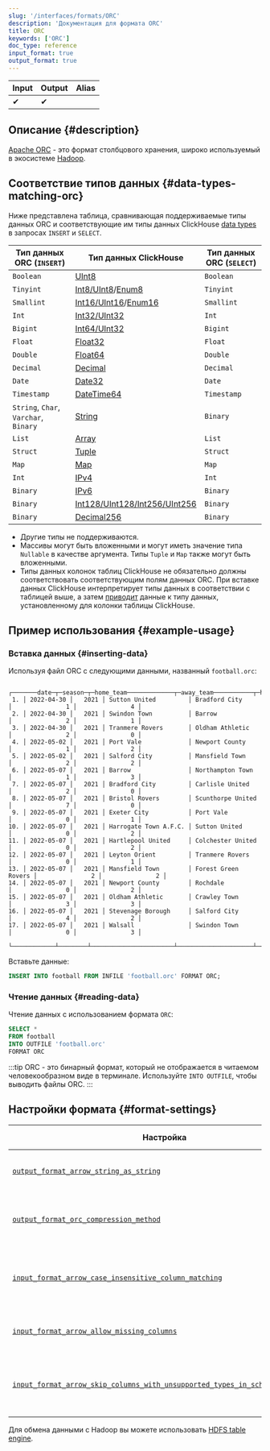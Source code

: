 ```yaml
---
slug: '/interfaces/formats/ORC'
description: 'Документация для формата ORC'
title: ORC
keywords: ['ORC']
doc_type: reference
input_format: true
output_format: true
---
```

| Input | Output | Alias |
|-------|--------|-------|
| ✔     | ✔      |       |

## Описание {#description}

[Apache ORC](https://orc.apache.org/) - это формат столбцового хранения, широко используемый в экосистеме [Hadoop](https://hadoop.apache.org/).

## Соответствие типов данных {#data-types-matching-orc}

Ниже представлена таблица, сравнивающая поддерживаемые типы данных ORC и соответствующие им типы данных ClickHouse [data types](/sql-reference/data-types/index.md) в запросах `INSERT` и `SELECT`.

| Тип данных ORC (`INSERT`)            | Тип данных ClickHouse                                                                                       | Тип данных ORC (`SELECT`) |
|--------------------------------------|------------------------------------------------------------------------------------------------------------|---------------------------|
| `Boolean`                            | [UInt8](/sql-reference/data-types/int-uint.md)                                                           | `Boolean`                 |
| `Tinyint`                            | [Int8/UInt8](/sql-reference/data-types/int-uint.md)/[Enum8](/sql-reference/data-types/enum.md) | `Tinyint`                 |
| `Smallint`                           | [Int16/UInt16](/sql-reference/data-types/int-uint.md)/[Enum16](/sql-reference/data-types/enum.md) | `Smallint`                |
| `Int`                                | [Int32/UInt32](/sql-reference/data-types/int-uint.md)                                                    | `Int`                     |
| `Bigint`                             | [Int64/UInt32](/sql-reference/data-types/int-uint.md)                                                    | `Bigint`                  |
| `Float`                              | [Float32](/sql-reference/data-types/float.md)                                                            | `Float`                   |
| `Double`                             | [Float64](/sql-reference/data-types/float.md)                                                            | `Double`                  |
| `Decimal`                            | [Decimal](/sql-reference/data-types/decimal.md)                                                          | `Decimal`                 |
| `Date`                               | [Date32](/sql-reference/data-types/date32.md)                                                            | `Date`                    |
| `Timestamp`                          | [DateTime64](/sql-reference/data-types/datetime64.md)                                                    | `Timestamp`               |
| `String`, `Char`, `Varchar`, `Binary` | [String](/sql-reference/data-types/string.md)                                                            | `Binary`                  |
| `List`                               | [Array](/sql-reference/data-types/array.md)                                                              | `List`                    |
| `Struct`                             | [Tuple](/sql-reference/data-types/tuple.md)                                                              | `Struct`                  |
| `Map`                                | [Map](/sql-reference/data-types/map.md)                                                                  | `Map`                     |
| `Int`                                | [IPv4](/sql-reference/data-types/int-uint.md)                                                            | `Int`                     |
| `Binary`                             | [IPv6](/sql-reference/data-types/ipv6.md)                                                                | `Binary`                  |
| `Binary`                             | [Int128/UInt128/Int256/UInt256](/sql-reference/data-types/int-uint.md)                                   | `Binary`                  |
| `Binary`                             | [Decimal256](/sql-reference/data-types/decimal.md)                                                       | `Binary`                  |

- Другие типы не поддерживаются.
- Массивы могут быть вложенными и могут иметь значение типа `Nullable` в качестве аргумента. Типы `Tuple` и `Map` также могут быть вложенными.
- Типы данных колонок таблиц ClickHouse не обязательно должны соответствовать соответствующим полям данных ORC. При вставке данных ClickHouse интерпретирует типы данных в соответствии с таблицей выше, а затем [приводит](/sql-reference/functions/type-conversion-functions#cast) данные к типу данных, установленному для колонки таблицы ClickHouse.

## Пример использования {#example-usage}

### Вставка данных {#inserting-data}

Используя файл ORC с следующими данными, названный `football.orc`:

```text
    ┌───────date─┬─season─┬─home_team─────────────┬─away_team───────────┬─home_team_goals─┬─away_team_goals─┐
 1. │ 2022-04-30 │   2021 │ Sutton United         │ Bradford City       │               1 │               4 │
 2. │ 2022-04-30 │   2021 │ Swindon Town          │ Barrow              │               2 │               1 │
 3. │ 2022-04-30 │   2021 │ Tranmere Rovers       │ Oldham Athletic     │               2 │               0 │
 4. │ 2022-05-02 │   2021 │ Port Vale             │ Newport County      │               1 │               2 │
 5. │ 2022-05-02 │   2021 │ Salford City          │ Mansfield Town      │               2 │               2 │
 6. │ 2022-05-07 │   2021 │ Barrow                │ Northampton Town    │               1 │               3 │
 7. │ 2022-05-07 │   2021 │ Bradford City         │ Carlisle United     │               2 │               0 │
 8. │ 2022-05-07 │   2021 │ Bristol Rovers        │ Scunthorpe United   │               7 │               0 │
 9. │ 2022-05-07 │   2021 │ Exeter City           │ Port Vale           │               0 │               1 │
10. │ 2022-05-07 │   2021 │ Harrogate Town A.F.C. │ Sutton United       │               0 │               2 │
11. │ 2022-05-07 │   2021 │ Hartlepool United     │ Colchester United   │               0 │               2 │
12. │ 2022-05-07 │   2021 │ Leyton Orient         │ Tranmere Rovers     │               0 │               1 │
13. │ 2022-05-07 │   2021 │ Mansfield Town        │ Forest Green Rovers │               2 │               2 │
14. │ 2022-05-07 │   2021 │ Newport County        │ Rochdale            │               0 │               2 │
15. │ 2022-05-07 │   2021 │ Oldham Athletic       │ Crawley Town        │               3 │               3 │
16. │ 2022-05-07 │   2021 │ Stevenage Borough     │ Salford City        │               4 │               2 │
17. │ 2022-05-07 │   2021 │ Walsall               │ Swindon Town        │               0 │               3 │
    └────────────┴────────┴───────────────────────┴─────────────────────┴─────────────────┴─────────────────┘
```

Вставьте данные:

```sql
INSERT INTO football FROM INFILE 'football.orc' FORMAT ORC;
```

### Чтение данных {#reading-data}

Чтение данных с использованием формата `ORC`:

```sql
SELECT *
FROM football
INTO OUTFILE 'football.orc'
FORMAT ORC
```

:::tip
ORC - это бинарный формат, который не отображается в читаемом человекообразном виде в терминале. Используйте `INTO OUTFILE`, чтобы выводить файлы ORC.
:::

## Настройки формата {#format-settings}

| Настройка                                                                                                                                                                                                      | Описание                                                                                 | По умолчанию |
|-----------------------------------------------------------------------------------------------------------------------------------------------------------------------------------------------------------------|------------------------------------------------------------------------------------------|--------------|
| [`output_format_arrow_string_as_string`](/operations/settings/settings-formats.md/#output_format_arrow_string_as_string)                                                                                     | Использовать тип Arrow String вместо Binary для строковых колонок.                      | `false`      |
| [`output_format_orc_compression_method`](/operations/settings/settings-formats.md/#output_format_orc_compression_method)                                                                                     | Метод сжатия, используемый в выходном формате ORC. Значение по умолчанию                 | `none`       |
| [`input_format_arrow_case_insensitive_column_matching`](/operations/settings/settings-formats.md/#input_format_arrow_case_insensitive_column_matching)                                                         | Игнорировать регистр при сопоставлении колонок Arrow с колонками ClickHouse.           | `false`      |
| [`input_format_arrow_allow_missing_columns`](/operations/settings/settings-formats.md/#input_format_arrow_allow_missing_columns)                                                                               | Разрешить отсутствие колонок при чтении данных Arrow.                                   | `false`      |
| [`input_format_arrow_skip_columns_with_unsupported_types_in_schema_inference`](/operations/settings/settings-formats.md/#input_format_arrow_skip_columns_with_unsupported_types_in_schema_inference)         | Разрешить пропуск колонок с неподдерживаемыми типами при выводе схемы для формата Arrow. | `false`      |

Для обмена данными с Hadoop вы можете использовать [HDFS table engine](/engines/table-engines/integrations/hdfs.md).